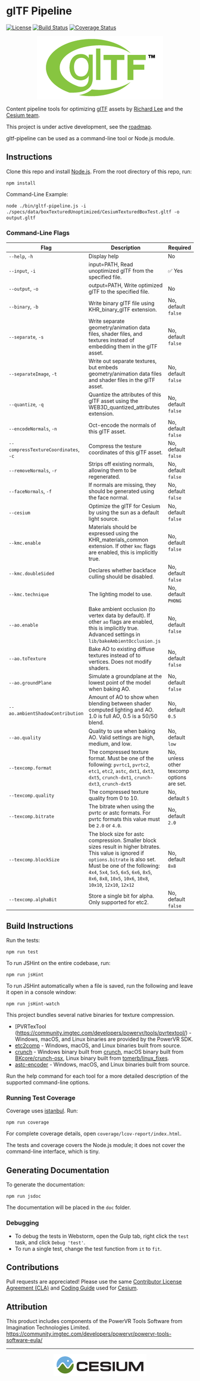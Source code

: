 # glTF Pipeline

[![License](https://img.shields.io/:license-apache-blue.svg)](https://github.com/AnalyticalGraphicsInc/gltf-pipeline/blob/master/LICENSE.md)
[![Build Status](https://travis-ci.org/AnalyticalGraphicsInc/gltf-pipeline.svg?branch=master)](https://travis-ci.org/AnalyticalGraphicsInc/gltf-pipeline)
[![Coverage Status](https://coveralls.io/repos/AnalyticalGraphicsInc/gltf-pipeline/badge.svg?branch=master)](https://coveralls.io/r/AnalyticalGraphicsInc/gltf-pipeline?branch=master)

<p align="center">
<a href="https://www.khronos.org/gltf"><img src="doc/gltf.png" onerror="this.src='gltf.png'"/></a>
</p>

Content pipeline tools for optimizing [glTF](https://www.khronos.org/gltf) assets by [Richard Lee](http://leerichard.net/) and the [Cesium team](http://cesiumjs.org/).

This project is under active development, see the [roadmap](https://github.com/AnalyticalGraphicsInc/gltf-pipeline/issues/1).

gltf-pipeline can be used as a command-line tool or Node.js module.

## Instructions

Clone this repo and install [Node.js](http://nodejs.org/).  From the root directory of this repo, run:
```
npm install
```

Command-Line Example:
```
node ./bin/gltf-pipeline.js -i ./specs/data/boxTexturedUnoptimized/CesiumTexturedBoxTest.gltf -o output.gltf
```

### Command-Line Flags

|Flag|Description|Required|
|----|-----------|--------|
|`--help`, `-h`|Display help|No|
|`--input`, `-i`|input=PATH, Read unoptimized glTF from the specified file.|:white_check_mark: Yes|
|`--output`, `-o`|output=PATH, Write optimized glTF to the specified file.|No|
|`--binary`, `-b`|Write binary glTF file using KHR_binary_glTF extension.|No, default `false`|
|`--separate`, `-s`|Write separate geometry/animation data files, shader files, and textures instead of embedding them in the glTF asset.|No, default `false`|
|`--separateImage`, `-t`|Write out separate textures, but embeds geometry/animation data files and shader files in the glTF asset.|No, default `false`|
|`--quantize`, `-q`|Quantize the attributes of this glTF asset using the WEB3D_quantized_attributes extension.|No, default `false`|
|`--encodeNormals`, `-n`|Oct-encode the normals of this glTF asset.|No, default `false`|
|`--compressTextureCoordinates`, `-c`|Compress the testure coordinates of this glTF asset.|No, default `false`|
|`--removeNormals`, `-r`|Strips off existing normals, allowing them to be regenerated.|No, default `false`|
|`--faceNormals`, `-f`|If normals are missing, they should be generated using the face normal.|No, default `false`|
|`--cesium`|Optimize the glTF for Cesium by using the sun as a default light source.|No, default `false`|
|`--kmc.enable`|Materials should be expressed using the KHR_materials_common extension. If other `kmc` flags are enabled, this is implicitly true.|No, default `false`|
|`--kmc.doubleSided`|Declares whether backface culling should be disabled.|No, default `false`|
|`--kmc.technique`|The lighting model to use.|No, default `PHONG`|
|`--ao.enable`|Bake ambient occlusion (to vertex data by default). If other `ao` flags are enabled, this is implicitly true. Advanced settings in `lib/bakeAmbientOcclusion.js`|No, default `false`|
|`--ao.toTexture`|Bake AO to existing diffuse textures instead of to vertices. Does not modify shaders.|No, default `false`|
|`--ao.groundPlane`|Simulate a groundplane at the lowest point of the model when baking AO.|No, default `false`|
|`--ao.ambientShadowContribution`|Amount of AO to show when blending between shader computed lighting and AO. 1.0 is full AO, 0.5 is a 50/50 blend.|No, default `0.5`|
|`--ao.quality`|Quality to use when baking AO. Valid settings are high, medium, and low.|No, default `low`|
|`--texcomp.format`|The compressed texture format. Must be one of the following: `pvrtc1`, `pvrtc2`, `etc1`, `etc2`, `astc`, `dxt1`, `dxt3`, `dxt5`, `crunch-dxt1`, `crunch-dxt3`, `crunch-dxt5`|No, unless other texcomp options are set.|
|`--texcomp.quality`|The compressed texture quality from 0 to 10.|No, default `5`|
|`--texcomp.bitrate`|The bitrate when using the pvrtc or astc formats. For pvrtc formats this value must be `2.0` or `4.0`.|No, default `2.0`|
|`--texcomp.blockSize`|The block size for astc compression. Smaller block sizes result in higher bitrates. This value is ignored if `options.bitrate` is also set. Must be one of the following: `4x4`, `5x4`, `5x5`, `6x5`, `6x6`, `8x5`, `8x6`, `8x8`, `10x5`, `10x6`, `10x8`, `10x10`, `12x10`, `12x12`|No, default `8x8`|
|`--texcomp.alphaBit`|Store a single bit for alpha. Only supported for etc2.|No, default `false`|

## Build Instructions

Run the tests:
```
npm run test
```
To run JSHint on the entire codebase, run:
```
npm run jsHint
```
To run JSHint automatically when a file is saved, run the following and leave it open in a console window:
```
npm run jsHint-watch
```

This project bundles several native binaries for texture compression.

* [PVRTexTool (https://community.imgtec.com/developers/powervr/tools/pvrtextool/) - Windows, macOS, and Linux binaries are provided by the PowerVR SDK.
* [etc2comp](https://github.com/google/etc2comp) - Windows, macOS, and Linux binaries built from source.
* [crunch](https://github.com/BinomialLLC/crunch) - Windows binary built from [crunch](https://github.com/BinomialLLC/crunch), macOS binary built from [BKcore/crunch-osx](https://github.com/BKcore/crunch-osx), Linux binary built from [tomerb/linux_fixes](https://github.com/tomerb/crunch/tree/linux_fixes).
* [astc-encoder](https://github.com/ARM-software/astc-encoder) - Windows, macOS, and Linux binaries built from source.

Run the help command for each tool for a more detailed description of the supported command-line options.

### Running Test Coverage

Coverage uses [istanbul](https://github.com/gotwarlost/istanbul).  Run:
```
npm run coverage
```
For complete coverage details, open `coverage/lcov-report/index.html`.

The tests and coverage covers the Node.js module; it does not cover the command-line interface, which is tiny.

## Generating Documentation

To generate the documentation:
```
npm run jsdoc
```

The documentation will be placed in the `doc` folder.

### Debugging

* To debug the tests in Webstorm, open the Gulp tab, right click the `test` task, and click `Debug 'test'`.
* To run a single test, change the test function from `it` to `fit`.

## Contributions

Pull requests are appreciated!  Please use the same [Contributor License Agreement (CLA)](https://github.com/AnalyticalGraphicsInc/cesium/blob/master/CONTRIBUTING.md) and [Coding Guide](https://github.com/AnalyticalGraphicsInc/cesium/blob/master/Documentation/Contributors/CodingGuide/README.md) used for [Cesium](http://cesiumjs.org/).

## Attribution

This product includes components of the PowerVR Tools Software from Imagination Technologies Limited.
https://community.imgtec.com/developers/powervr/powervr-tools-software-eula/

---

<p align="center">
<a href="http://cesiumjs.org/"><img src="doc/cesium.png" onerror="this.src='cesium.png'"/></a>
</p>
